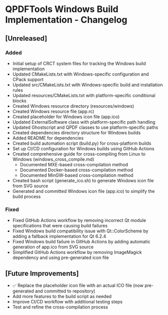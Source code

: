 # QPDFTools Windows Build Implementation - Changelog

## [Unreleased]
### Added
- Initial setup of CRCT system files for tracking the Windows build implementation
- Updated CMakeLists.txt with Windows-specific configuration and CPack support
- Updated src/CMakeLists.txt with Windows-specific build and installation rules
- Updated resources/CMakeLists.txt with platform-specific conditional blocks
- Created Windows resource directory (resources/windows)
- Created Windows resource file (app.rc)
- Created placeholder for Windows icon file (app.ico)
- Updated ExternalSoftware class with platform-specific path handling
- Updated Ghostscript and QPDF classes to use platform-specific paths
- Created dependencies directory structure for Windows builds
- Added README for dependencies
- Created build automation script (build.py) for cross-platform builds
- Set up CI/CD configuration for Windows builds using GitHub Actions
- Created comprehensive guide for cross-compiling from Linux to Windows (windows_cross_compile.md)
  - Documented MXE-based cross-compilation method
  - Documented Docker-based cross-compilation method
  - Documented MinGW-based cross-compilation method
- Created bash script (generate_ico.sh) to generate Windows icon file from SVG source
- Generated and committed Windows icon file (app.ico) to simplify the build process

### Fixed
- Fixed GitHub Actions workflow by removing incorrect Qt module specifications that were causing build failures
- Fixed Windows build compatibility issue with Qt::ColorScheme by adding a fallback implementation for Qt 6.2.4
- Fixed Windows build failure in GitHub Actions by adding automatic generation of app.ico from SVG source
- Simplified GitHub Actions workflow by removing ImageMagick dependency and using pre-generated icon file

## [Future Improvements]
- ✅ Replace the placeholder icon file with an actual ICO file (now pre-generated and committed to repository)
- Add more features to the build script as needed
- Improve CI/CD workflow with additional testing steps
- Test and refine the cross-compilation process